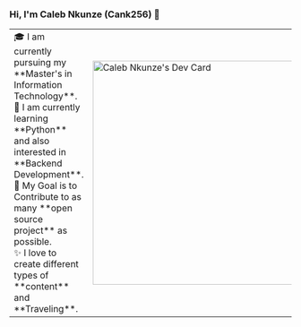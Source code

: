 ### Hi, I'm Caleb Nkunze (Cank256) 👋

<table>
<tr>
  <td valign="center">
    🎓 I am currently pursuing my **Master's in Information Technology**. <br>
    🌱 I am currently learning **Python** and also interested in **Backend Development**.<br>
    🎯 My Goal is to Contribute to as many **open source project** as possible.<br>
    ✨ I love to create different types of **content** and **Traveling**.<br>
<td >
    <a href="https://app.daily.dev/cank256"><img src="https://api.daily.dev/devcards/3e7c6d35c0e04b2796d327183335d1d9.png?r=pl9" width="400" alt="Caleb Nkunze's Dev Card"/></a>
  </td>
</tr>
</table>

<!--
**Cank256/Cank256** is a ✨ _special_ ✨ repository because its `README.md` (this file) appears on your GitHub profile.

Here are some ideas to get you started:

- 🔭 I’m currently working on ...
- 🌱 I’m currently learning ...
- 👯 I’m looking to collaborate on ...
- 🤔 I’m looking for help with ...
- 💬 Ask me about ...
- 📫 How to reach me: ...
- 😄 Pronouns: ...
- ⚡ Fun fact: ...
-->
